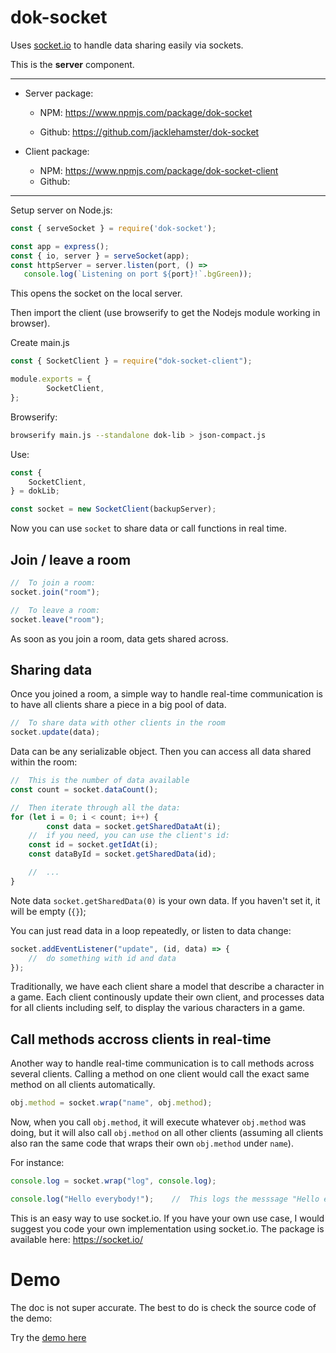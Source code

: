 # dok-socket
Uses [socket.io](https://socket.io/) to handle data sharing easily via sockets.

This is the **server** component.

________

- Server package:

  - NPM: https://www.npmjs.com/package/dok-socket

  - Github: https://github.com/jacklehamster/dok-socket

    

- Client package:
  - NPM: https://www.npmjs.com/package/dok-socket-client
  - Github: 

_______

Setup server on Node.js:

```javascript
const { serveSocket } = require('dok-socket');

const app = express();
const { io, server } = serveSocket(app);
const httpServer = server.listen(port, () =>
   console.log(`Listening on port ${port}!`.bgGreen));

```

This opens the socket on the local server.

Then import the client (use browserify to get the Nodejs module working in browser).

Create main.js

```javascript
const { SocketClient } = require("dok-socket-client");

module.exports = {
		SocketClient,
};
```

Browserify:

```bash
browserify main.js --standalone dok-lib > json-compact.js
```

Use:

```javascript
const { 
	SocketClient,
} = dokLib;

const socket = new SocketClient(backupServer);
```

Now you can use `socket` to share data or call functions in real time.

## Join / leave a room

```javascript
//	To join a room:
socket.join("room");

//	To leave a room:
socket.leave("room");
```

As soon as you join a room, data gets shared across.

## Sharing data

Once you joined a room, a simple way to handle real-time communication is to have all clients share a piece in a big pool of data.

```javascript
//	To share data with other clients in the room
socket.update(data);
```

Data can be any serializable object. Then you can access all data shared within the room:

```javascript
//	This is the number of data available
const count = socket.dataCount();

//	Then iterate through all the data:
for (let i = 0; i < count; i++) {
		const data = socket.getSharedDataAt(i);
  	//	if you need, you can use the client's id:
  	const id = socket.getIdAt(i);
  	const dataById = socket.getSharedData(id);

  	//	...
}
```

Note data `socket.getSharedData(0)` is your own data. If you haven't set it, it will be empty (`{}`);

You can just read data in a loop repeatedly, or listen to data change:

```javascript
socket.addEventListener("update", (id, data) => {
	//	do something with id and data
});
```

Traditionally, we have each client share a model that describe a character in a game. Each client continously update their own client, and processes data for all clients including self, to display the various characters in a game.

## Call methods accross clients in real-time

Another way to handle real-time communication is to call methods across several clients. Calling a method on one client would call the exact same method on all clients automatically.

```javascript
obj.method = socket.wrap("name", obj.method);
```

Now, when you call `obj.method`, it will execute whatever `obj.method` was doing, but it will also call `obj.method` on all other clients (assuming all clients also ran the same code that wraps their own `obj.method` under `name`).

For instance:

```javascript
console.log = socket.wrap("log", console.log);

console.log("Hello everybody!");	//	This logs the messsage "Hello everybody!" on everyone's console, including your own.
```

This is an easy way to use socket.io. If you have your own use case, I would suggest you code your own implementation using socket.io. The package is available here: https://socket.io/


# Demo

The doc is not super accurate. The best to do is check the source code of the demo:

Try the [demo here](/dok-socket/)
